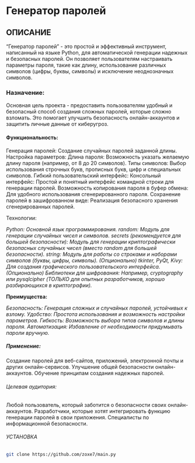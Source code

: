 # Генератор паролей
## ОПИСАНИЕ
“Генератор паролей” - это простой и эффективный инструмент, написанный на языке Python, для автоматической генерации надежных и безопасных паролей. Он позволяет пользователям настраивать параметры пароля, такие как длину, использование различных символов (цифры, буквы, символы) и исключение неоднозначных символов.

### Назначение:

Основная цель проекта - предоставить пользователям удобный и безопасный способ создания сложных паролей, которые сложно взломать. Это помогает улучшить безопасность онлайн-аккаунтов и защитить личные данные от киберугроз.

#### Функциональность:

Генерация паролей: Создание случайных паролей заданной длины.
Настройка параметров:
Длина пароля: Возможность указать желаемую длину пароля (например, от 8 до 20 символов).
Типы символов: Выбор использования строчных букв, прописных букв, цифр и специальных символов.
Гибкий пользовательский интерфейс:
Консольный интерфейс: Простой и понятный интерфейс командной строки для генерации паролей.
Возможность копирования пароля в буфер обмена: Для удобного использования сгенерированного пароля.
Сохранение паролей в зашифрованном виде: Реализация безопасного хранения сгенерированных паролей.

Технологии:

*Python: Основной язык программирования.*
*random: Модуль для генерации случайных чисел и символов.*
*secrets (рекомендуется для большей безопасности): Модуль для генерации криптографически безопасных случайных чисел (вместо random для большей безопасности).*
*string: Модуль для работы со строками и наборами символов (буквы, цифры, символы).*
*(Опционально) tkinter, PyQt, Kivy: Для создания графического пользовательского интерфейса.*
*(Опционально) Библиотеки для шифрования: Например, cryptography или pysqlcipher (ТОЛЬКО для опытных разработчиков, хорошо разбирающихся в криптографии).*

**Преимущества:**

*Безопасность: Генерация сложных и случайных паролей, устойчивых к взлому.*
*Удобство: Простота использования и возможность настройки параметров.*
*Гибкость: Возможность выбора типов символов и длины пароля.*
*Автоматизация: Избавление от необходимости придумывать пароли вручную.*

##### Применение:

Создание паролей для веб-сайтов, приложений, электронной почты и других онлайн-сервисов.
Улучшение общей безопасности онлайн-аккаунтов.
Обучение принципам создания надежных паролей.

###### Целевая аудитория:

Любой пользователь, который заботится о безопасности своих онлайн-аккаунтов.
Разработчики, которые хотят интегрировать функцию генерации паролей в свои приложения.
Специалисты по информационной безопасности.

###### УСТАНОВКА
```bash
git clone https://github.com/zoxe7/main.py

